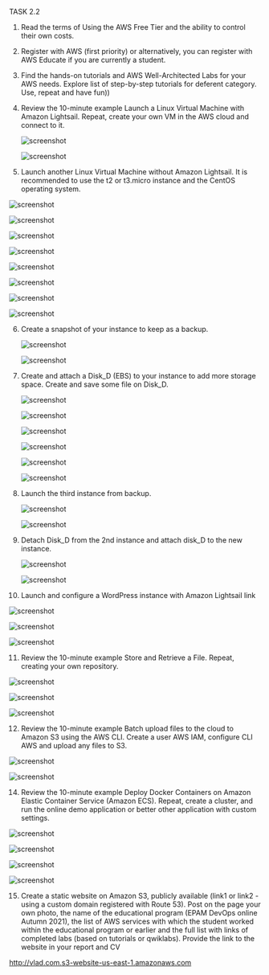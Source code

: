 TASK 2.2
1. Read the terms of Using the AWS Free Tier and the ability to control their own costs.
2. Register with AWS (first priority) or alternatively, you can register with AWS Educate if you are currently a student.
3. Find the hands-on tutorials and AWS Well-Architected Labs for your AWS needs.  Explore list of step-by-step tutorials for deferent category. Use, repeat and have fun))
4. Review the 10-minute example Launch a Linux Virtual Machine with Amazon Lightsail. Repeat, create your own VM in the AWS cloud and connect to it. 
   
   ![screenshot](screenshots/1.png)
  
   ![screenshot](screenshots/2.png)

5. Launch another Linux Virtual Machine without Amazon Lightsail. It is recommended to use the t2 or t3.micro instance and the CentOS operating system.
 
  ![screenshot](screenshots/3.png)
  
  ![screenshot](screenshots/4.png)
  
  ![screenshot](screenshots/5.png)
  
  ![screenshot](screenshots/6.png)
 
  ![screenshot](screenshots/7.png)
  
  ![screenshot](screenshots/8.png)
  
  ![screenshot](screenshots/9.png)
  
  ![screenshot](screenshots/10.png)

 
6. Create a snapshot of your instance to keep as a backup.
  
    ![screenshot](screenshots/11.png)
   
    ![screenshot](screenshots/12.png)

7. Create and attach a Disk_D (EBS) to your instance to add more storage space. Create and save some file on Disk_D.
 
   ![screenshot](screenshots/13.png)

   ![screenshot](screenshots/14.png)

   ![screenshot](screenshots/15.png)

   ![screenshot](screenshots/16.png)
   
   ![screenshot](screenshots/17.png)
   
   ![screenshot](screenshots/18.png)

8. Launch the third instance from backup.

   ![screenshot](screenshots/19.png)
   
   ![screenshot](screenshots/20.png)

9. Detach Disk_D from the 2nd instance and attach disk_D to the new instance.

   ![screenshot](screenshots/21.png)

   ![screenshot](screenshots/22.png)
   
10. Launch and configure a WordPress instance with Amazon Lightsail link

   ![screenshot](screenshots/23.png)

   ![screenshot](screenshots/24.png)

   ![screenshot](screenshots/25.png)

11. Review the 10-minute example Store and Retrieve a File. Repeat, creating your own repository.

   ![screenshot](screenshots/26.png)

   ![screenshot](screenshots/27.png)

   ![screenshot](screenshots/28.png)
   
12. Review the 10-minute example Batch upload files to the cloud to Amazon S3 using the AWS CLI. Create a user AWS IAM, configure CLI AWS and upload any files to S3. 

   ![screenshot](screenshots/29.png)

   ![screenshot](screenshots/30.png)

14. Review the 10-minute example Deploy Docker Containers on Amazon Elastic Container Service (Amazon ECS). Repeat, create a cluster, and run the online demo application or better other application with custom settings.

   ![screenshot](screenshots/31.png)

   ![screenshot](screenshots/32.png)

   ![screenshot](screenshots/33.png)

   ![screenshot](screenshots/34.png)

15. Create a static website on Amazon S3, publicly available (link1 or link2 - using a custom domain registered with Route 53). Post on the page your own photo, the name of the educational program (EPAM DevOps online Autumn 2021), the list of AWS services with which the student worked within the educational program or earlier and the full list with links of completed labs (based on tutorials or qwiklabs). Provide the link to the website in your report and СV

http://vlad.com.s3-website-us-east-1.amazonaws.com
